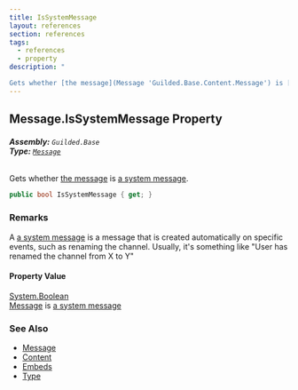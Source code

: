 ```yaml
---
title: IsSystemMessage
layout: references
section: references
tags:
  - references
  - property
description: "

Gets whether [the message](Message 'Guilded.Base.Content.Message') is [a system message](MessageType#Guilded.Base.Content.MessageType.System 'Guilded.Base.Content.MessageType.System')."
---
```


## Message.IsSystemMessage Property
###### **Assembly:** `Guilded.Base`<br/>**Type:** [`Message`](Message 'Guilded.Base.Content.Message')

Gets whether [the message](Message 'Guilded.Base.Content.Message') is [a system message](MessageType#Guilded.Base.Content.MessageType.System 'Guilded.Base.Content.MessageType.System').

```csharp
public bool IsSystemMessage { get; }
```

### Remarks
  
A [a system message](MessageType#Guilded.Base.Content.MessageType.System 'Guilded.Base.Content.MessageType.System') is a message that is created automatically on specific events, such as renaming the channel. Usually, it's something like "User has renamed the channel from X to Y"

#### Property Value
[System.Boolean](https://docs.microsoft.com/en-us/dotnet/api/System.Boolean 'System.Boolean')  
[Message](Message 'Guilded.Base.Content.Message') is [a system message](MessageType#Guilded.Base.Content.MessageType.System 'Guilded.Base.Content.MessageType.System')

### See Also
- [Message](Message 'Guilded.Base.Content.Message')
- [Content](Message.Content 'Guilded.Base.Content.Message.Content')
- [Embeds](Message.Embeds 'Guilded.Base.Content.Message.Embeds')
- [Type](Message.Type 'Guilded.Base.Content.Message.Type')